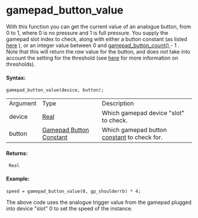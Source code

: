 # gamepad_button_value

With this function you can get the current value of an analogue button,
from 0 to 1, where 0 is no pressure and 1 is full pressure. You supply
the gamepad slot index to check, along with either a button constant (as
listed [here](Gamepad_Input) ), or an integer value between 0 and [
gamepad_button_count() ](gamepad_button_count) - 1 . Note that this
will return the *raw* value for the button, and does *not* take into
account the setting for the threshold (see
[here](gamepad_set_button_threshold) for more information on
thresholds).

#### Syntax:

``` gml
gamepad_button_value(device, button);
```

|          |                                                                                                                              |                                                                  |
|----------|------------------------------------------------------------------------------------------------------------------------------|------------------------------------------------------------------|
| Argument | Type                                                                                                                         | Description                                                      |
| device   |  [Real](../../../../../GameMaker_Language/GML_Overview/Data_Types)                                                       | Which gamepad device "slot" to check.                            |
| button   |  [Gamepad Button Constant](../../../../../GameMaker_Language/GML_Reference/Game_Input/GamePad_Input/gamepad_axis_value)  | Which gamepad button [constant](Gamepad_Input) to check for. |

#### Returns:

``` gml
 Real
```

#### Example:

``` gml
speed = gamepad_button_value(0, gp_shoulderrb) * 4;
```

The above code uses the analogue trigger value from the gamepad plugged
into device "slot" 0 to set the speed of the instance.
